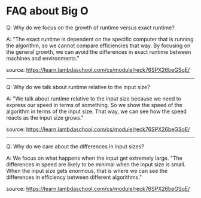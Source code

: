 # FAQ about Big O

Q: Why do we focus on the growth of runtime versus exact runtime?

A: "The exact runtime is dependent on the specific computer that is running the algorithm, so we cannot compare efficiencies that way. By focusing on the general growth, we can avoid the differences in exact runtime between machines and environments."

source: https://learn.lambdaschool.com/cs/module/reck76SPX26beGSqE/

---

Q: Why do we talk about runtime relative to the input size?

A: "We talk about runtime relative to the input size because we need to express our speed in terms of something. So we show the speed of the algorithm in terms of the input size. That way, we can see how the speed reacts as the input size grows."

source: https://learn.lambdaschool.com/cs/module/reck76SPX26beGSqE/

---

Q: Why do we care about the differences in input sizes?

A: We focus on what happens when the input get extremely large. "The differences in speed are likely to be minimal when the input size is small. When the input size gets enormous, that is where we can see the differences in efficiency between different algorithms."

source: https://learn.lambdaschool.com/cs/module/reck76SPX26beGSqE/
